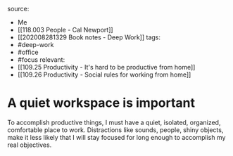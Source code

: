 source: 
- Me
- [[118.003 People - Cal Newport]] 
- [[202008281329 Book notes - Deep Work]]
tags: 
- #deep-work
- #office 
- #focus 
relevant:
- [[109.25 Productivity - It's hard to be productive from home]]
- [[109.26 Productivity - Social rules for working from home]]

# A quiet workspace is important

To accomplish productive things, I must have a quiet, isolated, organized, comfortable place to work. Distractions like sounds, people, shiny objects, make it less likely that I will stay focused for long enough to accomplish my real objectives.



